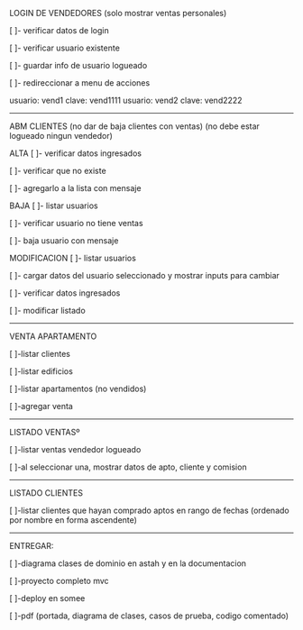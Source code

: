 LOGIN DE VENDEDORES
(solo mostrar ventas personales)

[ ]- verificar datos de login

[ ]- verificar usuario existente

[ ]- guardar info de usuario logueado

[ ]- redireccionar a menu de acciones

usuario: vend1 clave: vend1111
usuario: vend2 clave: vend2222

----------------------------------------
ABM CLIENTES
(no dar de baja clientes con ventas)
(no debe estar logueado ningun vendedor)

ALTA
[ ]- verificar datos ingresados

[ ]- verificar que no existe

[ ]- agregarlo a la lista con mensaje

BAJA
[ ]- listar usuarios

[ ]- verificar usuario no tiene ventas

[ ]- baja usuario con mensaje 

MODIFICACION
[ ]- listar usuarios

[ ]- cargar datos del usuario seleccionado y mostrar inputs para cambiar

[ ]- verificar datos ingresados

[ ]- modificar listado

----------------------------------------
VENTA APARTAMENTO

[ ]-listar clientes

[ ]-listar edificios

[ ]-listar apartamentos (no vendidos)

[ ]-agregar venta

-----------------------------------------
LISTADO VENTASº

[ ]-listar ventas vendedor logueado

[ ]-al seleccionar una, mostrar datos de apto,
 cliente y comision

------------------------------------------
LISTADO CLIENTES

[ ]-listar clientes que hayan comprado aptos 
 en rango de fechas (ordenado por nombre en 
 forma ascendente)


-----------------------------------------
ENTREGAR:

[ ]-diagrama clases de dominio en astah y en
 la documentacion
 
[ ]-proyecto completo mvc

[ ]-deploy en somee

[ ]-pdf (portada, diagrama de clases, casos 
de prueba, codigo comentado)
